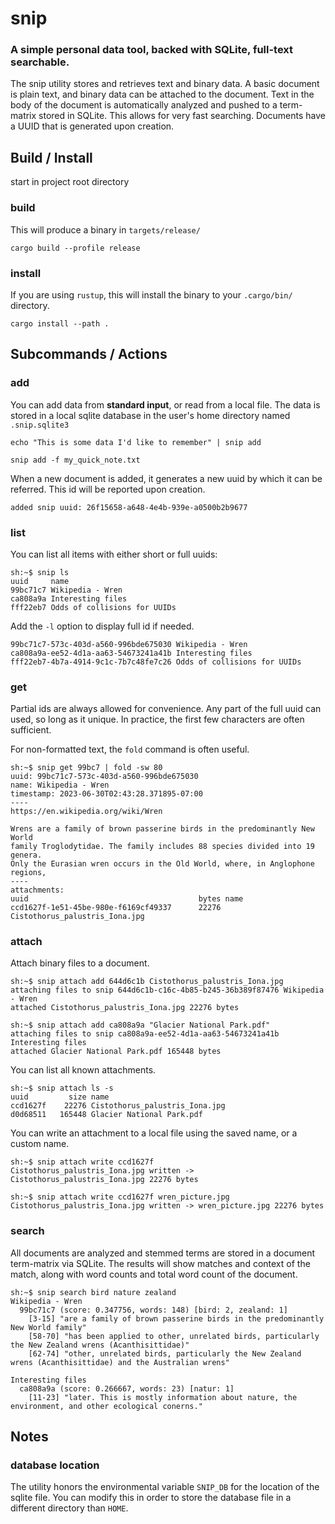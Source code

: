 # snip
### A simple personal data tool, backed with SQLite, full-text searchable.
The snip utility stores and retrieves text and binary data. A basic document is plain text, and binary data can be attached to the document. Text in the body of the document is automatically analyzed and pushed to a term-matrix stored in SQLite. This allows for very fast searching. Documents have a UUID that is generated upon creation.

## Build / Install

start in project root directory
### build
This will produce a binary in `targets/release/`
```
cargo build --profile release
```

### install
If you are using `rustup`, this will install the binary to your `.cargo/bin/` directory.
```
cargo install --path .
```

## Subcommands / Actions
### add
You can add data from **standard input**, or read from a local file.
The data is stored in a local sqlite database in the user's home directory named `.snip.sqlite3`
```
echo "This is some data I'd like to remember" | snip add
```

```
snip add -f my_quick_note.txt
```

When a new document is added, it generates a new uuid by which it can be referred. This id will be reported upon creation.

```
added snip uuid: 26f15658-a648-4e4b-939e-a0500b2b9677
```

### list
You can list all items with either short or full uuids:
```
sh:~$ snip ls
uuid     name
99bc71c7 Wikipedia - Wren
ca808a9a Interesting files
fff22eb7 Odds of collisions for UUIDs
```

Add the `-l` option to display full id if needed.
```
99bc71c7-573c-403d-a560-996bde675030 Wikipedia - Wren
ca808a9a-ee52-4d1a-aa63-54673241a41b Interesting files
fff22eb7-4b7a-4914-9c1c-7b7c48fe7c26 Odds of collisions for UUIDs
```

### get
Partial ids are always allowed for convenience. Any part of the full uuid can
used, so long as it unique. In practice, the first few characters are often
sufficient.

For non-formatted text, the `fold` command is often useful.
```
sh:~$ snip get 99bc7 | fold -sw 80
uuid: 99bc71c7-573c-403d-a560-996bde675030
name: Wikipedia - Wren
timestamp: 2023-06-30T02:43:28.371895-07:00
----
https://en.wikipedia.org/wiki/Wren

Wrens are a family of brown passerine birds in the predominantly New World
family Troglodytidae. The family includes 88 species divided into 19 genera.
Only the Eurasian wren occurs in the Old World, where, in Anglophone regions,
----
attachments:
uuid                                      bytes name
ccd1627f-1e51-45be-980e-f6169cf49337      22276 Cistothorus_palustris_Iona.jpg
```

### attach
Attach binary files to a document.
```
sh:~$ snip attach add 644d6c1b Cistothorus_palustris_Iona.jpg
attaching files to snip 644d6c1b-c16c-4b85-b245-36b389f87476 Wikipedia - Wren
attached Cistothorus_palustris_Iona.jpg 22276 bytes
```
```
sh:~$ snip attach add ca808a9a "Glacier National Park.pdf"
attaching files to snip ca808a9a-ee52-4d1a-aa63-54673241a41b Interesting files
attached Glacier National Park.pdf 165448 bytes
```

You can list all known attachments.
```
sh:~$ snip attach ls -s
uuid         size name
ccd1627f    22276 Cistothorus_palustris_Iona.jpg
d0d68511   165448 Glacier National Park.pdf
```

You can write an attachment to a local file using the saved name, or a custom name.

```
sh:~$ snip attach write ccd1627f
Cistothorus_palustris_Iona.jpg written -> Cistothorus_palustris_Iona.jpg 22276 bytes
```

```
sh:~$ snip attach write ccd1627f wren_picture.jpg
Cistothorus_palustris_Iona.jpg written -> wren_picture.jpg 22276 bytes
```

### search
All documents are analyzed and stemmed terms are stored in a document term-matrix via SQLite.
The results will show matches and context of the match, along with word counts and total word count of the document.
```
sh:~$ snip search bird nature zealand
Wikipedia - Wren
  99bc71c7 (score: 0.347756, words: 148) [bird: 2, zealand: 1]
    [3-15] "are a family of brown passerine birds in the predominantly New World family"
    [58-70] "has been applied to other, unrelated birds, particularly the New Zealand wrens (Acanthisittidae)"
    [62-74] "other, unrelated birds, particularly the New Zealand wrens (Acanthisittidae) and the Australian wrens"

Interesting files
  ca808a9a (score: 0.266667, words: 23) [natur: 1]
    [11-23] "later. This is mostly information about nature, the environment, and other ecological conerns."
```

## Notes

### database location
The utility honors the environmental variable `SNIP_DB` for the location of the sqlite file.
You can modify this in order to store the database file in a different directory than `HOME`.

